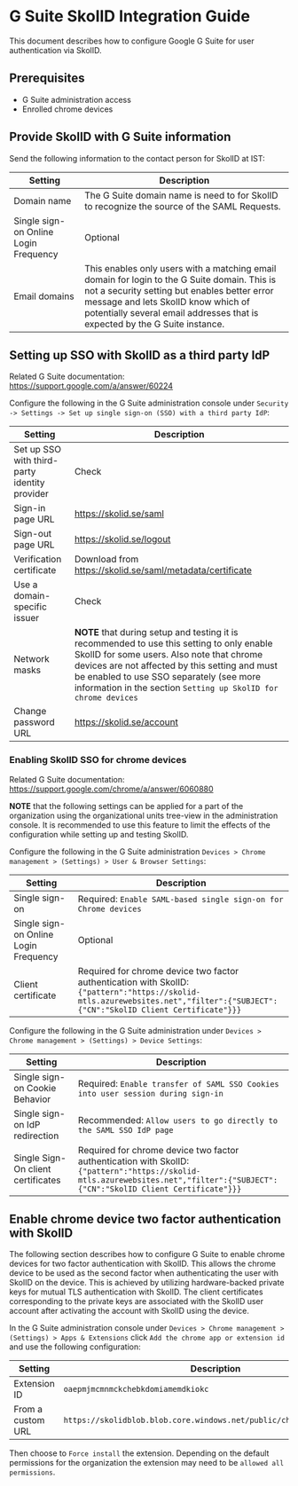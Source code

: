# G Suite SkolID Integration Guide

This document describes how to configure Google G Suite for user authentication via SkolID.

## Prerequisites

- G Suite administration access
- Enrolled chrome devices

## Provide SkolID with G Suite information

Send the following information to the contact person for SkolID at IST:

| Setting                               | Description                                                                                                                                                                                                                                                       |
| ------------------------------------- | ----------------------------------------------------------------------------------------------------------------------------------------------------------------------------------------------------------------------------------------------------------------- |
| Domain name                           | The G Suite domain name is need to for SkolID to recognize the source of the SAML Requests.                                                                                                                                                                       |
| Single sign-on Online Login Frequency | Optional                                                                                                                                                                                                                                                          |
| Email domains                         | This enables only users with a matching email domain for login to the G Suite domain. This is not a security setting but enables better error message and lets SkolID know which of potentially several email addresses that is expected by the G Suite instance. |

## Setting up SSO with SkolID as a third party IdP

Related G Suite documentation: https://support.google.com/a/answer/60224

Configure the following in the G Suite administration console under `Security -> Settings -> Set up single sign-on (SSO) with a third party IdP`:

| Setting                                       | Description                                                                                                                                                                                                                                                                                             |
| --------------------------------------------- | ------------------------------------------------------------------------------------------------------------------------------------------------------------------------------------------------------------------------------------------------------------------------------------------------------- |
| Set up SSO with third-party identity provider | Check                                                                                                                                                                                                                                                                                                   |
| Sign-in page URL                              | https://skolid.se/saml                                                                                                                                                                                                                                                                                  |
| Sign-out page URL                             | https://skolid.se/logout                                                                                                                                                                                                                                                                                |
| Verification certificate                      | Download from https://skolid.se/saml/metadata/certificate                                                                                                                                                                                                                                               |
| Use a domain-specific issuer                  | Check                                                                                                                                                                                                                                                                                                   |
| Network masks                                 | **NOTE** that during setup and testing it is recommended to use this setting to only enable SkolID for some users. Also note that chrome devices are not affected by this setting and must be enabled to use SSO separately (see more information in the section `Setting up SkolID for chrome devices` |
| Change password URL                           | https://skolid.se/account                                                                                                                                                                                                                                                                               |

### Enabling SkolID SSO for chrome devices

Related G Suite documentation: https://support.google.com/chrome/a/answer/6060880

**NOTE** that the following settings can be applied for a part of the organization using the organizational units tree-view in the administration console. It is recommended to use this feature to limit the effects of the configuration while setting up and testing SkolID.

Configure the following in the G Suite administration `Devices > Chrome management > (Settings) > User & Browser Settings`:

| Setting                               | Description                                                                                                                                                                     |
| ------------------------------------- | ------------------------------------------------------------------------------------------------------------------------------------------------------------------------------- |
| Single sign-on                        | Required: `Enable SAML-based single sign-on for Chrome devices`                                                                                                                 |
| Single sign-on Online Login Frequency | Optional                                                                                                                                                                        |
| Client certificate                    | Required for chrome device two factor authentication with SkolID: `{"pattern":"https://skolid-mtls.azurewebsites.net","filter":{"SUBJECT":{"CN":"SkolID Client Certificate"}}}` |

Configure the following in the G Suite administration under `Devices > Chrome management > (Settings) > Device Settings`:

| Setting                            | Description                                                                                                                                                                     |
| ---------------------------------- | ------------------------------------------------------------------------------------------------------------------------------------------------------------------------------- |
| Single sign-on Cookie Behavior     | Required: `Enable transfer of SAML SSO Cookies into user session during sign-in`                                                                                                |
| Single sign-on IdP redirection     | Recommended: `Allow users to go directly to the SAML SSO IdP page`                                                                                                              |
| Single Sign-On client certificates | Required for chrome device two factor authentication with SkolID: `{"pattern":"https://skolid-mtls.azurewebsites.net","filter":{"SUBJECT":{"CN":"SkolID Client Certificate"}}}` |

## Enable chrome device two factor authentication with SkolID

The following section describes how to configure G Suite to enable chrome devices for two factor authentication with SkolID. This allows the chrome device to be used as the second factor when authenticating the user with SkolID on the device. This is achieved by utilizing hardware-backed private keys for mutual TLS authentication with SkolID. The client certificates corresponding to the private keys are associated with the SkolID user account after activating the account with SkolID using the device.

In the G Suite administration console under `Devices > Chrome management > (Settings) > Apps & Extensions` click `Add the chrome app or extension id` and use the following configuration:

| Setting           | Description                                                           |
| ----------------- | --------------------------------------------------------------------- |
| Extension ID      | `oaepmjmcmnmckchebkdomiamemdkiokc`                                    |
| From a custom URL | `https://skolidblob.blob.core.windows.net/public/chromeos/update.xml` |

Then choose to `Force install` the extension. Depending on the default permissions for the organization the extension may need to be `allowed all permissions`.
